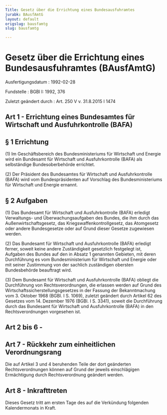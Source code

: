 ```yaml
---
Title: Gesetz über die Errichtung eines Bundesausfuhramtes
jurabk: BAusfAmtG
layout: default
origslug: bausfamtg
slug: bausfamtg

---
```


# Gesetz über die Errichtung eines Bundesausfuhramtes (BAusfAmtG)

Ausfertigungsdatum
:   1992-02-28

Fundstelle
:   BGBl I: 1992, 376

Zuletzt geändert durch
:   Art. 250 V v. 31.8.2015 I 1474


## Art 1 - Errichtung eines Bundesamtes für Wirtschaft und Ausfuhrkontrolle (BAFA)



## § 1 Errichtung

(1) Im Geschäftsbereich des Bundesministeriums für Wirtschaft und Energie wird ein Bundesamt für Wirtschaft und Ausfuhrkontrolle (BAFA) als selbständige Bundesoberbehörde errichtet.

(2) Der Präsident des Bundesamtes für Wirtschaft und Ausfuhrkontrolle (BAFA) wird vom Bundespräsidenten auf Vorschlag des Bundesministeriums für Wirtschaft und Energie ernannt.


## § 2 Aufgaben

(1) Das Bundesamt für Wirtschaft und Ausfuhrkontrolle (BAFA) erledigt Verwaltungs- und Überwachungsaufgaben des Bundes, die ihm durch das Außenwirtschaftsgesetz, das Kriegswaffenkontrollgesetz, das Atomgesetz oder andere Bundesgesetze oder auf Grund dieser Gesetze zugewiesen werden.

(2) Das Bundesamt für Wirtschaft und Ausfuhrkontrolle (BAFA) erledigt ferner, soweit keine andere Zuständigkeit gesetzlich festgelegt ist, Aufgaben des Bundes auf den in Absatz 1 genannten Gebieten, mit deren Durchführung es vom Bundesministerium für Wirtschaft und Energie oder mit seiner Zustimmung von der sachlich zuständigen obersten Bundesbehörde beauftragt wird.

(3) Dem Bundesamt für Wirtschaft und Ausfuhrkontrolle (BAFA) obliegt die Durchführung von Rechtsverordnungen, die erlassen werden auf Grund des Wirtschaftssicherstellungsgesetzes in der Fassung der Bekanntmachung vom 3. Oktober 1968 (BGBl. I S. 1069), zuletzt geändert durch Artikel 62 des Gesetzes vom 14. Dezember 1976 (BGBl. I S. 3341), soweit die Durchführung durch das Bundesamt für Wirtschaft und Ausfuhrkontrolle (BAFA) in den Rechtsverordnungen vorgesehen ist.


## Art 2 bis 6 - 



## Art 7 - Rückkehr zum einheitlichen Verordnungsrang

Die auf Artikel 3 und 4 beruhenden Teile der dort geänderten Rechtsverordnungen können auf Grund der jeweils einschlägigen Ermächtigung durch Rechtsverordnung geändert werden.


## Art 8 - Inkrafttreten

Dieses Gesetz tritt am ersten Tage des auf die Verkündung folgenden Kalendermonats in Kraft.

